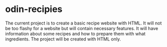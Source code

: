 # odin-recipies
The current project is to create a basic recipe website with HTML. It will not be too flashy for a website but will contain necessary features. It will have information about some recipes and how to prepare them with what ingredients. The project will be created with HTML only. 
